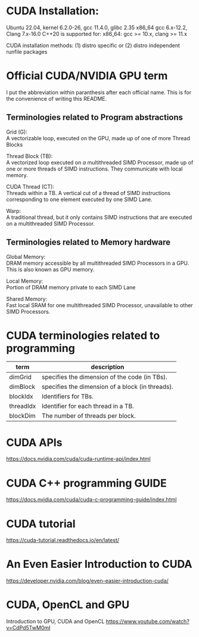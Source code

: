 # CUDA Installation:
Ubuntu 22.04, kernel 6.2.0-26, gcc 11.4.0, glibc 2.35
x86_64 gcc 6.x-12.2, Clang 7.x-16.0
C++20 is supported for: x86_64: gcc >= 10.x, clang >= 11.x

CUDA installation methods: (1) distro specific or (2) distro independent runfile packages

# Official CUDA/NVIDIA GPU term
I put the abbreviation within paranthesis after each official
name. This is for the convenience of writing this README.

## Terminologies related to Program abstractions
Grid (G):\
A vectorizable loop, executed on the GPU, made up
of one of more Thread Blocks

Thread Block (TB):\
A vectorized loop executed on *a* multithreaded SIMD
Processor, made up of one or more threads of SIMD
instructions. They communicate with local memory.

CUDA Thread (CT):\
Threads within a TB. A vertical cut of a thread of SIMD
instructions corresponding to one element executed by
one SIMD Lane.

Warp:\
A traditional thread, but it only contains SIMD instructions
that are executed on a multithreaded SIMD Processor.

## Terminologies related to Memory hardware
Global Memory:\
DRAM memory accessible by all multithreaded SIMD Processors in
a GPU. This is also known as GPU memory.

Local Memory:\
Portion of DRAM memory private to each SIMD Lane

Shared Memory:\
Fast local SRAM for one multithreaded SIMD Processor,
unavailable to other SIMD Processors.

# CUDA terminologies related to programming
| term | description |
| --- | --- |
| dimGrid | specifies the dimension of the code (in TBs). |
| dimBlock | specifies the dimension of a block (in threads). |
| blockIdx | Identifiers for TBs. |
| threadIdx | Identifier for each thread in a TB. |
| blockDim | The number of threads per block. |

# CUDA APIs
https://docs.nvidia.com/cuda/cuda-runtime-api/index.html

# CUDA C++ programming GUIDE
https://docs.nvidia.com/cuda/cuda-c-programming-guide/index.html

# CUDA tutorial
https://cuda-tutorial.readthedocs.io/en/latest/

# An Even Easier Introduction to CUDA
https://developer.nvidia.com/blog/even-easier-introduction-cuda/

# CUDA, OpenCL and GPU
Introduction to GPU, CUDA and OpenCL
https://www.youtube.com/watch?v=CdPd5TwM0mI



